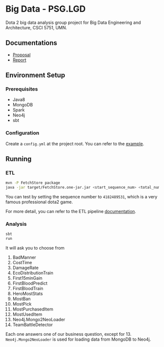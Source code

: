 # Big Data - PSG.LGD

Dota 2 big data analysis group project for Big Data Engineering and Architecture, CSCI 5751, UMN.

## Documentations

- [Proposal](/reports/proof-of-concept/proposal.pdf)
- [Report](/reports/proof-of-concept/write-up.pdf)

## Environment Setup

### Prerequisites

- Java8
- MongoDB
- Spark
- Neo4j
- sbt

### Configuration

Create a `config.yml` at the project root. You can refer to the [example](config.example.yml).

## Running

### ETL

```bash
mvn -P FetchStore package
java -jar target/FetchStore.one-jar.jar <start_sequence_num> <total_num> <batch_size>
```

You can test by setting the sequence number to `4182489531`, which is a very famous professional dota2 game.

For more detail, you can refer to the ETL pipeline [documentation](src/main/java/FetchStore/doc.md).

### Analysis

```bash
sbt
run
```

It will ask you to choose from

1. BadManner
2. CostTime
3. DamageRate
4. EcoDistributionTrain
5. First15minGain
6. FirstBloodPredict
7. FirstBloodTrain
8. HeroMostStats
9. MostBan
10. MostPick
11. MostPurchasedItem
12. MostUsedItem
13. Neo4j.Mongo2NeoLoader
14. TeamBattleDetector

Each one answers one of our business question, except for 13. `Neo4j.Mongo2NeoLoader` is used for loading data from MongoDB to Neo4j.
